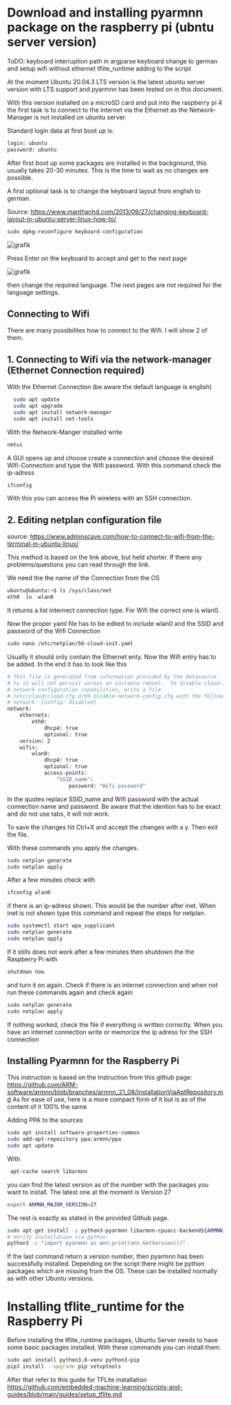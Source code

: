# Download and installing pyarmnn package on the raspberry pi (ubntu server version)

ToDO: 
keyboard interruption
path in argparse
keyboard change to german
and setup wifi without ethernet
tflite_runtime adding to the script

At the moment Ubuntu 20.04.3 LTS version is the latest ubuntu server version with LTS support and pyarmnn has been tested on in this document. 

With this version installed on a microSD card and put into the raspberry pi 4 the first task is to connect to the internet via the Ethernet as the Network-Manager is not installed on ubuntu server.

Standard login data at first boot up is: 
```bash
login: ubuntu
password: ubuntu
```

After first boot up some packages are installed in the background, this usually takes 20-30 minutes. This is the time to wait as no changes are possible.

A first optional task is to change the keyboard layout from english to german.

Source: https://www.manthanhd.com/2013/09/27/changing-keyboard-layout-in-ubuntu-server-linux-how-to/

```bash
sudo dpkg-reconfigure keyboard-configuration
```

![grafik](https://user-images.githubusercontent.com/31360730/151374375-cc478d24-8082-46b0-a49b-714310037b4b.png)

Press Enter on the keyboard to accept and get to the next page

![grafik](https://user-images.githubusercontent.com/31360730/151375061-47135d9d-0fac-4f9b-9107-3ec84a362d04.png)

then change the required language. The next pages are not required for the language settings.

## Connecting to Wifi

There are many possibilites how to connect to the Wifi. I will show 2 of them. 

## 1. Connecting to Wifi via the network-manager (Ethernet Connection required) 

With the Ethernet Connection (be aware the default language is english) 
```bash
  sudo apt update
  sudo apt upgrade
  sudo apt install network-manager
  sudo apt install net-tools
```

With the Network-Manger installed write
```bash
nmtui
```

A GUI opens up and choose create a connection and choose the desired Wifi-Connection and type the Wifi password. With this command check the ip-adress
```bash
ifconfig
```

With this you can access the Pi wireless with an SSH connection.

## 2. Editing netplan configuration file
source: https://www.adminscave.com/how-to-connect-to-wifi-from-the-terminal-in-ubuntu-linux/

This method is based on the link above, but held shorter. If there any problems/questions you can read through the link.

We need the the name of the Connection from the OS

```bash
ubuntu@ubuntu:~$ ls /sys/class/net
eth0  lo  wlan0
```

It returns a list internect connection type. For Wifi the correct one is wlan0.

Now the proper yaml file has to be edited to include wlan0 and the SSID and password of the Wifi Connection

```bash
sudo nano /etc/netplan/50-cloud-init.yaml
```

Usually it should only contain the Ethernet enty. Now the Wifi entry has to be added. In the end it has to look like this

```bash
# This file is generated from information provided by the datasource.  Changes
# to it will not persist across an instance reboot.  To disable cloud-init's
# network configuration capabilities, write a file
# /etc/cloud/cloud.cfg.d/99-disable-network-config.cfg with the following:
# network: {config: disabled}
network:
    ethernets:
        eth0:
            dhcp4: true
            optional: true
    version: 2
    wifis:
        wlan0:
            dhcp4: true
            optional: true
            access-points:
                "SSID_name":
                    password: "Wifi password"
```

In the quotes replace SSID_name and Wifi password with the actual connection name and password. Be aware that the idention has to be exact and do not use tabs, it will not work.

To save the changes hit Ctrl+X and accept the changes with a y. Then exit the file.

With these commands you apply the changes.

```bash
sudo netplan generate
sudo netplan apply
``` 

After a few minutes check with 

```bash
ifconfig wlan0
```
if there is an ip-adress shown. This would be the number after inet.
When inet is not shown type this command and repeat the steps for netplan. 

```bash
sudo systemctl start wpa_supplicant
sudo netplan generate
sudo netplan apply
```

If it stills does not work after a few minutes then shutdown the the Raspberry Pi with

```bash
shutdown now
```

and turn it on again. Check if there is an internet connection and when not run these commands again and check again

```bash
sudo netplan generate
sudo netplan apply
``` 

If nothing worked, check the file if everything is written correctly.
When you have an internet connection write or memorize the ip adress for the SSH connection

## Installing Pyarmnn for the Raspberry Pi 
This instruction is based on the Instruction from this github page: https://github.com/ARM-software/armnn/blob/branches/armnn_21_08/InstallationViaAptRepository.md
As for ease of use, here is a more compact form of it but is as of the content of it 100% the same

Adding PPA to the sources

```bash
sudo apt install software-properties-common
sudo add-apt-repository ppa:armnn/ppa
sudo apt update
```

With 
```bash
 apt-cache search libarmnn
 ```
 
 you can find the latest version as of the number with the packages you want to install. The latest one at the moment is Version 27
 
 ```bash
 export ARMNN_MAJOR_VERSION=27
 ```
 
 The rest is exactly as stated in the provided Github page.
 
  ```bash
sudo apt-get install -y python3-pyarmnn libarmnn-cpuacc-backend${ARMNN_MAJOR_VERSION} libarmnn-gpuacc-backend${ARMNN_MAJOR_VERSION} libarmnn-cpuref-backend${ARMNN_MAJOR_VERSION}
# Verify installation via python:
python3 -c "import pyarmnn as ann;print(ann.GetVersion())" 
 ```
 
If the last command return a version number, then pyarmnn has been successfully installed.
Depending on the script there might be python packages which are missing from the OS. These can be installed normally as with other Ubuntu versions.

# Installing tflite_runtime for the Raspberry Pi

Before installing the tflite_runtime packages, Ubuntu Server needs to have some basic packages installed. With these commands you can install them.

 ```bash
sudo apt install python3.8-venv python3-pip
pip3 install --upgrade pip setuptools
```

After that refer to this guide for TFLite installation https://github.com/embedded-machine-learning/scripts-and-guides/blob/main/guides/setup_tflite.md

